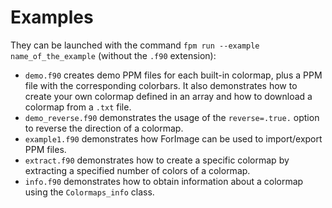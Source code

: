 # Examples

They can be launched with the command `fpm run --example name_of_the_example` (without the `.f90` extension):

* `demo.f90` creates demo PPM files for each built-in colormap, plus a PPM file with the corresponding colorbars. It also demonstrates how to create your own colormap defined in an array and how to download a colormap from a `.txt` file.
* `demo_reverse.f90` demonstrates the usage of the `reverse=.true.` option to reverse the direction of a colormap.
* `example1.f90` demonstrates how ForImage can be used to import/export PPM files.
* `extract.f90` demonstrates how to create a specific colormap by extracting a specified number of colors of a colormap.
* `info.f90` demonstrates how to obtain information about a colormap using the `Colormaps_info` class.
